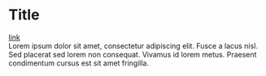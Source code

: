 # Title
[link](link.com)  
Lorem ipsum dolor sit amet, consectetur adipiscing elit. Fusce a lacus nisl. Sed placerat sed lorem non consequat. Vivamus id lorem metus. Praesent condimentum cursus est sit amet fringilla.